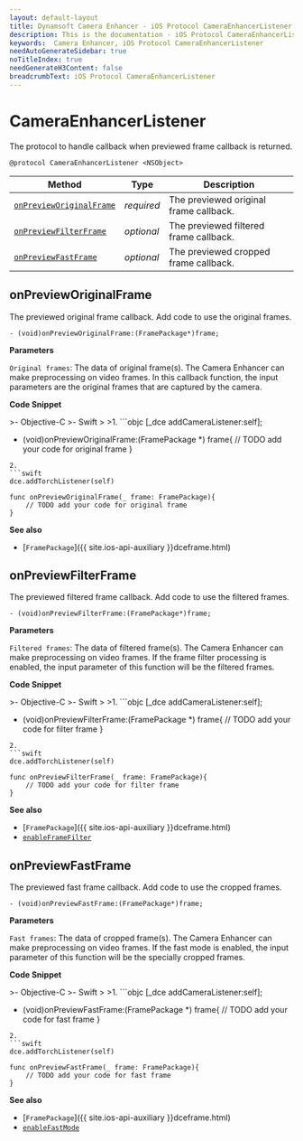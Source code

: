 ```yaml
---
layout: default-layout
title: Dynamsoft Camera Enhancer - iOS Protocol CameraEnhancerListener
description: This is the documentation - iOS Protocol CameraEnhancerListener page of Dynamsoft Camera Enhancer.
keywords:  Camera Enhancer, iOS Protocol CameraEnhancerListener
needAutoGenerateSidebar: true
noTitleIndex: true
needGenerateH3Content: false
breadcrumbText: iOS Protocol CameraEnhancerListener
---
```


# CameraEnhancerListener

The protocol to handle callback when previewed frame callback is returned.

```objc
@protocol CameraEnhancerListener <NSObject>
```

| Method | Type | Description |
| ------ | ---- | ----------- |
| [`onPreviewOriginalFrame`](#onrrevieworiginalframe) | *required* | The previewed original frame callback. |
| [`onPreviewFilterFrame`](#onpreviewfilterframe) | *optional* | The previewed filtered frame callback. |
| [`onPreviewFastFrame`](#onpreviewfastframe) | *optional* | The previewed cropped frame callback. |

## onPreviewOriginalFrame

The previewed original frame callback. Add code to use the original frames.

```objc
- (void)onPreviewOriginalFrame:(FramePackage*)frame;
```

**Parameters**

`Original frames`: The data of original frame(s). The Camera Enhancer can make preprocessing on video frames. In this callback function, the input parameters are the original frames that are captured by the camera.

**Code Snippet**

<div class="sample-code-prefix"></div>
>- Objective-C
>- Swift
>
>1. 
```objc
[_dce addCameraListener:self];

- (void)onPreviewOriginalFrame:(FramePackage *) frame{
    // TODO add your code for original frame
}
```
2. 
```swift
dce.addTorchListener(self)

func onPreviewOriginalFrame(_ frame: FramePackage){
    // TODO add your code for original frame
}
```

**See also**

- [`FramePackage`]({{ site.ios-api-auxiliary }}dceframe.html)

## onPreviewFilterFrame

The previewed filtered frame callback. Add code to use the filtered frames.

```objc
- (void)onPreviewFilterFrame:(FramePackage*)frame;
```

**Parameters**

`Filtered frames`: The data of filtered frame(s). The Camera Enhancer can make preprocessing on video frames. If the frame filter processing is enabled, the input parameter of this function will be the filtered frames.

**Code Snippet**

<div class="sample-code-prefix"></div>
>- Objective-C
>- Swift
>
>1. 
```objc
[_dce addCameraListener:self];

- (void)onPreviewFilterFrame:(FramePackage *) frame{
    // TODO add your code for filter frame
}
```
2. 
```swift
dce.addTorchListener(self)

func onPreviewFilterFrame(_ frame: FramePackage){
    // TODO add your code for filter frame
}
```

**See also**

- [`FramePackage`]({{ site.ios-api-auxiliary }}dceframe.html)
- [`enableFrameFilter`]({{site.ios-api}}camera-enhancer.html#enableframefilter)

## onPreviewFastFrame

The previewed fast frame callback. Add code to use the cropped frames.

```objc
- (void)onPreviewFastFrame:(FramePackage*)frame;
```

**Parameters**

`Fast frames`: The data of cropped frame(s). The Camera Enhancer can make preprocessing on video frames. If the fast mode is enabled, the input parameter of this function will be the specially cropped frames.

**Code Snippet**

<div class="sample-code-prefix"></div>
>- Objective-C
>- Swift
>
>1. 
```objc
[_dce addCameraListener:self];

- (void)onPreviewFastFrame:(FramePackage *) frame{
    // TODO add your code for fast frame
}
```
2. 
```swift
dce.addTorchListener(self)

func onPreviewFastFrame(_ frame: FramePackage){
    // TODO add your code for fast frame
}
```

**See also**

- [`FramePackage`]({{ site.ios-api-auxiliary }}dceframe.html)
- [`enableFastMode`]({{site.ios-api}}camera-enhancer.html#enablefastmode)
